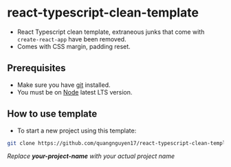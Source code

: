# react-typescript-clean-template

- React Typescript clean template, extraneous junks that come with `create-react-app` have been removed.
- Comes with CSS margin, padding reset.

## Prerequisites

- Make sure you have [git](https://git-scm.com/) installed.
- You must be on [Node](https://nodejs.org/en/) latest LTS version.

## How to use template

- To start a new project using this template:

```bash
git clone https://github.com/quangnguyen17/react-typescript-clean-template.git your-project-name
```

_Replace **your-project-name** with your actual project name_
